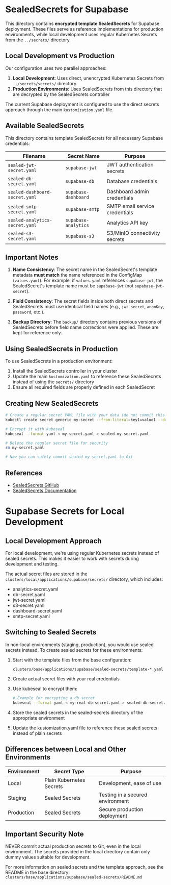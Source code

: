 # SealedSecrets for Supabase

This directory contains **encrypted template SealedSecrets** for Supabase deployment. These files serve as reference implementations for production environments, while local development uses regular Kubernetes Secrets from the `../secrets/` directory.

## Local Development vs Production

Our configuration uses two parallel approaches:

1. **Local Development**: Uses direct, unencrypted Kubernetes Secrets from `../secrets/secrets/` directory
2. **Production Environments**: Uses SealedSecrets from this directory that are decrypted by the SealedSecrets controller

The current Supabase deployment is configured to use the direct secrets approach through the main `kustomization.yaml` file.

## Available SealedSecrets

This directory contains template SealedSecrets for all necessary Supabase credentials:

| Filename | Secret Name | Purpose |
|----------|-------------|---------|
| `sealed-jwt-secret.yaml` | `supabase-jwt` | JWT authentication secrets |
| `sealed-db-secret.yaml` | `supabase-db` | Database credentials |
| `sealed-dashboard-secret.yaml` | `supabase-dashboard` | Dashboard admin credentials |
| `sealed-smtp-secret.yaml` | `supabase-smtp` | SMTP email service credentials |
| `sealed-analytics-secret.yaml` | `supabase-analytics` | Analytics API key |
| `sealed-s3-secret.yaml` | `supabase-s3` | S3/MinIO connectivity secrets |

## Important Notes

1. **Name Consistency**: The secret name in the SealedSecret's template metadata **must match** the name referenced in the ConfigMap (`values.yaml`). For example, if `values.yaml` references `supabase-jwt`, the SealedSecret's template name must be `supabase-jwt` (not `supabase-jwt-secret`).

2. **Field Consistency**: The secret fields inside both direct secrets and SealedSecrets must use identical field names (e.g., `jwt_secret`, `anonKey`, `password`, etc.).

3. **Backup Directory**: The `backup/` directory contains previous versions of SealedSecrets before field name corrections were applied. These are kept for reference only.

## Using SealedSecrets in Production

To use SealedSecrets in a production environment:

1. Install the SealedSecrets controller in your cluster
2. Update the main `kustomization.yaml` to reference these SealedSecrets instead of using the `secrets/` directory
3. Ensure all required fields are properly defined in each SealedSecret

## Creating New SealedSecrets

```bash
# Create a regular secret YAML file with your data (do not commit this to Git)
kubectl create secret generic my-secret --from-literal=key1=value1 --dry-run=client -o yaml > my-secret.yaml

# Encrypt it with kubeseal
kubeseal --format yaml < my-secret.yaml > sealed-my-secret.yaml

# Delete the regular secret file for security
rm my-secret.yaml

# Now you can safely commit sealed-my-secret.yaml to Git
```

## References

- [SealedSecrets GitHub](https://github.com/bitnami-labs/sealed-secrets)
- [SealedSecrets Documentation](https://github.com/bitnami-labs/sealed-secrets#overview)

# Supabase Secrets for Local Development

## Local Development Approach

For local development, we're using regular Kubernetes secrets instead of sealed secrets. This makes it easier to work with secrets during development and testing.

The actual secret files are stored in the `clusters/local/applications/supabase/secrets/` directory, which includes:
- analytics-secret.yaml
- db-secret.yaml
- jwt-secret.yaml
- s3-secret.yaml
- dashboard-secret.yaml
- smtp-secret.yaml

## Switching to Sealed Secrets

In non-local environments (staging, production), you would use sealed secrets instead. To create sealed secrets for these environments:

1. Start with the template files from the base configuration:
   ```
   clusters/base/applications/supabase/sealed-secrets/template-*.yaml
   ```

2. Create actual secret files with your real credentials

3. Use kubeseal to encrypt them:
   ```bash
   # Example for encrypting a db secret
   kubeseal --format yaml < my-real-db-secret.yaml > sealed-db-secret.yaml
   ```

4. Store the sealed secrets in the sealed-secrets directory of the appropriate environment

5. Update the kustomization.yaml file to reference these sealed secrets instead of plain secrets

## Differences between Local and Other Environments

| Environment | Secret Type | Purpose |
|-------------|------------|---------|
| Local       | Plain Kubernetes Secrets | Development, ease of use |
| Staging     | Sealed Secrets | Testing in a secured environment |
| Production  | Sealed Secrets | Secure production deployment |

## Important Security Note

NEVER commit actual production secrets to Git, even in the local environment. The secrets provided in the local directory contain only dummy values suitable for development.

For more information on sealed secrets and the template approach, see the README in the base directory:
`clusters/base/applications/supabase/sealed-secrets/README.md` 